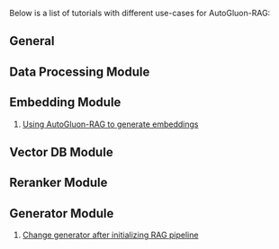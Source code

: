 Below is a list of tutorials with different use-cases for AutoGluon-RAG:

## General

## Data Processing Module

## Embedding Module
1. [Using AutoGluon-RAG to generate embeddings](https://github.com/autogluon/autogluon-rag/tree/main/documentation/tutorials/embedding/generate_embeddings.md)

## Vector DB Module

## Reranker Module

## Generator Module
1. [Change generator after initializing RAG pipeline](https://github.com/autogluon/autogluon-rag/tree/main/documentation/tutorials/generator/change_generator.md)
